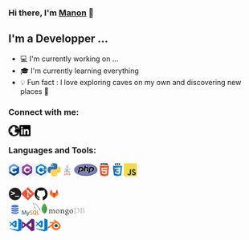 ### Hi there, I'm [Manon][website] 👋

## I'm a Developper ...
- :computer: I'm currently working on ...
- :mortar_board: I'm currently learning everything
- :bulb: Fun fact : I love exploring caves on my own and discovering new places 🌱

### Connect with me:
[<img align="left" alt="codeSTACKr.com" height="22px" src="https://raw.githubusercontent.com/iconic/open-iconic/master/svg/globe.svg" />][website]
[<img align="left" alt="codeSTACKr | LinkedIn" height="22px" src="./Images/linkedin.svg" />][linkedin]

<br />

### Languages and Tools:

[<img align="left" alt="C" height="26px" src="./Images/c.png" />][youtube]
[<img align="left" alt="C#" height="26px" src="./Images/csharp.png" />][youtube]
[<img align="left" alt="C++" height="26px" src="./Images/cpp.png" />][youtube]
[<img align="left" alt="Python" height="26px" src="./Images/python.png" />][youtube]
[<img align="left" alt="Java" height="26px" src="./Images/java.png" />][youtube]
[<img align="left" alt="PHP" height="26px" src="./Images/php.svg" />][youtube]
[<img align="left" alt="HTML5" height="26px" src="./Images/html.png" />][youtube]
[<img align="left" alt="CSS3" height="26px" src="./Images/css.png" />][youtube]
[<img align="left" alt="JavaScript" height="26px" src="./Images/javascript.png" />][youtube]

<br />
<br />

[<img align="left" alt="Terminal" height="26px" src="./Images/terminal.png" />][youtube]
[<img align="left" alt="Git" height="26px" src="./Images/git.png" />][youtube]
[<img align="left" alt="GitHub" height="26px" src="./Images/github.png" />][youtube]
[<img align="left" alt="GitLab" height="26px" src="./Images/gitlab.png" />][youtube]

<br />

[<img align="left" alt="SQL" height="26px" src="./Images/sql.png" />][youtube]
[<img align="left" alt="MySQL" height="26px" src="./Images/mysql.png" />][youtube]
[<img align="left" alt="MongoDB" height="26px" src="./Images/mongodb.png" />][youtube]

<br />

[<img align="left" alt="Visual Studio Code" height="26px" src="./Images/visual-studio-code.png" />][youtube]
[<img align="left" alt="Visual Studio" height="26px" src="./Images/visual-studio.png" />][youtube]
[<img align="left" alt="Unity" height="26px" src="./Images/visual-studio-code.png" />][youtube]
[<img align="left" alt="Blender" height="26px" src="./Images/blender.png" />][youtube]

<br />
<br />

[website]: http://manonvessiot.epizy.com/
[linkedin]: https://www.linkedin.com/in/manon-vessiot-b5a054153
[youtube]: https://www.youtube.com